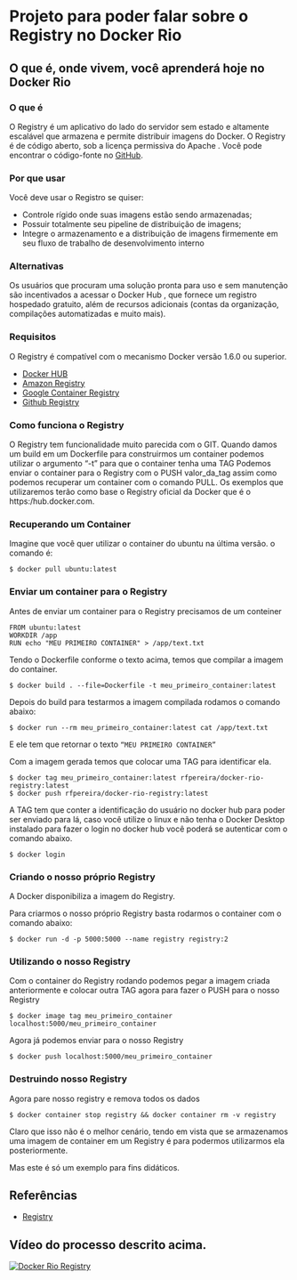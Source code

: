 # Projeto para poder falar sobre o Registry no Docker Rio

## O que é, onde vivem, você aprenderá hoje no Docker Rio

### O que é

O Registry é um aplicativo do lado do servidor sem estado e altamente escalável que armazena e permite distribuir imagens do Docker. O Registry é de código aberto, sob a licença permissiva do Apache . Você pode encontrar o código-fonte no [GitHub](https://github.com/distribution/distribution).

### Por que usar

Você deve usar o Registro se quiser:
- Controle rígido onde suas imagens estão sendo armazenadas;
- Possuir totalmente seu pipeline de distribuição de imagens;
- Integre o armazenamento e a distribuição de imagens firmemente em seu fluxo de trabalho de desenvolvimento interno

### Alternativas

Os usuários que procuram uma solução pronta para uso e sem manutenção são incentivados a acessar o Docker Hub , que fornece um registro hospedado gratuito, além de recursos adicionais (contas da organização, compilações automatizadas e muito mais).

### Requisitos

O Registry é compatível com o mecanismo Docker versão 1.6.0 ou superior.

- [Docker HUB](https://hub.docker.com/)
- [Amazon Registry](https://aws.amazon.com/pt/ecr/)
- [Google Container Registry](https://cloud.google.com/container-registry/)
- [Github Registry](https://docs.github.com/en/packages/working-with-a-github-packages-registry/working-with-the-docker-registry)

### Como funciona o Registry

O Registry tem funcionalidade muito parecida com o GIT.
Quando damos um build em um Dockerfile para construirmos um container podemos utilizar o argumento “-t” para que o container tenha uma TAG
Podemos enviar o container para o Registry com o PUSH valor_da_tag assim como podemos recuperar um container com o comando PULL.
Os exemplos que utilizaremos terão como base o Registry oficial da Docker que é o https:/hub.docker.com.

### Recuperando um Container

Imagine que você quer utilizar o container do ubuntu na última versão.
o comando é:

```
$ docker pull ubuntu:latest
```

### Enviar um container para o Registry

Antes de enviar um container para o Registry precisamos de um conteiner

```DOCKER
FROM ubuntu:latest
WORKDIR /app
RUN echo "MEU PRIMEIRO CONTAINER" > /app/text.txt
```

Tendo o Dockerfile conforme o texto acima, temos que compilar a imagem do container.

```
$ docker build . --file=Dockerfile -t meu_primeiro_container:latest
```

Depois do build para testarmos a imagem compilada rodamos o comando abaixo:
```
$ docker run --rm meu_primeiro_container:latest cat /app/text.txt
```

E ele tem que retornar o texto `“MEU PRIMEIRO CONTAINER”`

Com a imagem gerada temos que colocar uma TAG para identificar ela.

```
$ docker tag meu_primeiro_container:latest rfpereira/docker-rio-registry:latest
$ docker push rfpereira/docker-rio-registry:latest
```

A TAG tem que conter a identificação do usuário no docker hub para poder ser enviado para lá, caso você utilize o linux e não tenha o Docker Desktop instalado para fazer o login no docker hub você poderá se autenticar com o comando abaixo.

```
$ docker login
```
### Criando o nosso próprio Registry

A Docker disponibiliza a imagem do Registry.

Para criarmos o nosso próprio Registry basta rodarmos o container com o comando abaixo:

```
$ docker run -d -p 5000:5000 --name registry registry:2
```

### Utilizando o nosso Registry

Com o container do Registry rodando podemos pegar a imagem criada anteriormente e colocar outra TAG agora para fazer o PUSH para o nosso Registry

```
$ docker image tag meu_primeiro_container localhost:5000/meu_primeiro_container
```

Agora já podemos enviar para o nosso Registry

```
$ docker push localhost:5000/meu_primeiro_container
```

### Destruindo nosso Registry

Agora pare nosso registry e remova todos os dados

```
$ docker container stop registry && docker container rm -v registry
```

Claro que isso não é o melhor cenário, tendo em vista que se armazenamos uma imagem de container em um Registry é para podermos utilizarmos ela posteriormente.

Mas este é só um exemplo para fins didáticos.

## Referências

 - [Registry](https://docs.docker.com/registry/)

 ## Vídeo do processo descrito acima.

 [![Docker Rio Registry](https://img.youtube.com/vi/rB62C1UeRZA/0.jpg)](https://youtu.be/rB62C1UeRZA)